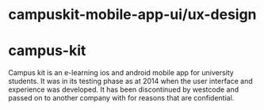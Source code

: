 # campuskit-mobile-app-ui/ux-design
# campus-kit

Campus kit is an e-learning ios and android mobile app for university students.
It was in its testing phase as at 2014 when the user interface and experience was developed.
It has been discontinued by westcode and passed on to another company with for reasons that are confidential.
